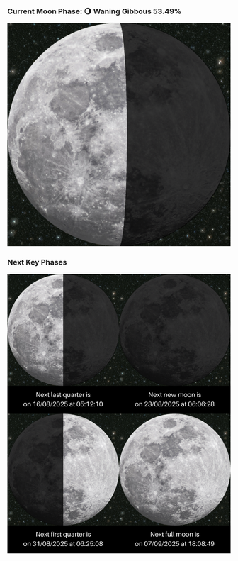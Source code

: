 ### Current Moon Phase: 🌖 Waning Gibbous 53.49%
![Moon Phase](moonphase.png)
### Next Key Phases
![Gallery](gallery.png)